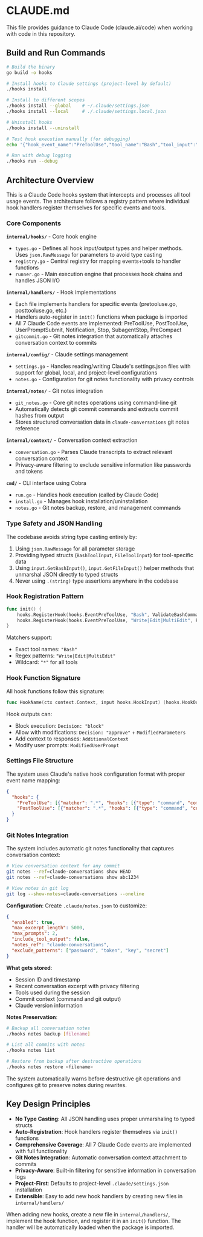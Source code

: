 # CLAUDE.md

This file provides guidance to Claude Code (claude.ai/code) when working with code in this repository.

## Build and Run Commands

```bash
# Build the binary
go build -o hooks

# Install hooks to Claude settings (project-level by default)
./hooks install

# Install to different scopes
./hooks install --global    # ~/.claude/settings.json
./hooks install --local     # ./.claude/settings.local.json

# Uninstall hooks
./hooks install --uninstall

# Test hook execution manually (for debugging)
echo '{"hook_event_name":"PreToolUse","tool_name":"Bash","tool_input":"{\"command\":\"ls\"}"}' | ./hooks run

# Run with debug logging
./hooks run --debug
```

## Architecture Overview

This is a Claude Code hooks system that intercepts and processes all tool usage events. The architecture follows a registry pattern where individual hook handlers register themselves for specific events and tools.

### Core Components

**`internal/hooks/`** - Core hook engine
- `types.go` - Defines all hook input/output types and helper methods. Uses `json.RawMessage` for parameters to avoid type casting
- `registry.go` - Central registry for mapping events+tools to handler functions  
- `runner.go` - Main execution engine that processes hook chains and handles JSON I/O

**`internal/handlers/`** - Hook implementations
- Each file implements handlers for specific events (pretooluse.go, posttooluse.go, etc.)
- Handlers auto-register in `init()` functions when package is imported
- All 7 Claude Code events are implemented: PreToolUse, PostToolUse, UserPromptSubmit, Notification, Stop, SubagentStop, PreCompact
- `gitcommit.go` - Git notes integration that automatically attaches conversation context to commits

**`internal/config/`** - Claude settings management  
- `settings.go` - Handles reading/writing Claude's settings.json files with support for global, local, and project-level configurations
- `notes.go` - Configuration for git notes functionality with privacy controls

**`internal/notes/`** - Git notes integration
- `git_notes.go` - Core git notes operations using command-line git
- Automatically detects git commit commands and extracts commit hashes from output
- Stores structured conversation data in `claude-conversations` git notes reference

**`internal/context/`** - Conversation context extraction
- `conversation.go` - Parses Claude transcripts to extract relevant conversation context
- Privacy-aware filtering to exclude sensitive information like passwords and tokens

**`cmd/`** - CLI interface using Cobra
- `run.go` - Handles hook execution (called by Claude Code)
- `install.go` - Manages hook installation/uninstallation
- `notes.go` - Git notes backup, restore, and management commands

### Type Safety and JSON Handling

The codebase avoids string type casting entirely by:
1. Using `json.RawMessage` for all parameter storage
2. Providing typed structs (`BashToolInput`, `FileToolInput`) for tool-specific data
3. Using `input.GetBashInput()`, `input.GetFileInput()` helper methods that unmarshal JSON directly to typed structs
4. Never using `.(string)` type assertions anywhere in the codebase

### Hook Registration Pattern

```go
func init() {
    hooks.RegisterHook(hooks.EventPreToolUse, "Bash", ValidateBashCommand)
    hooks.RegisterHook(hooks.EventPreToolUse, "Write|Edit|MultiEdit", PreventSensitiveFileEdits) 
}
```

Matchers support:
- Exact tool names: `"Bash"`
- Regex patterns: `"Write|Edit|MultiEdit"`  
- Wildcard: `"*"` for all tools

### Hook Function Signature

All hook functions follow this signature:
```go
func HookName(ctx context.Context, input hooks.HookInput) (hooks.HookOutput, error)
```

Hook outputs can:
- Block execution: `Decision: "block"`  
- Allow with modifications: `Decision: "approve"` + `ModifiedParameters`
- Add context to responses: `AdditionalContext`
- Modify user prompts: `ModifiedUserPrompt`

### Settings File Structure

The system uses Claude's native hook configuration format with proper event name mapping:
```json
{
  "hooks": {
    "PreToolUse": [{"matcher": ".*", "hooks": [{"type": "command", "command": "/path/to/hooks run"}]}],
    "PostToolUse": [{"matcher": ".*", "hooks": [{"type": "command", "command": "/path/to/hooks run"}]}]
  }
}
```

### Git Notes Integration

The system includes automatic git notes functionality that captures conversation context:

```bash
# View conversation context for any commit
git notes --ref=claude-conversations show HEAD
git notes --ref=claude-conversations show abc1234

# View notes in git log
git log --show-notes=claude-conversations --oneline
```

**Configuration**: Create `.claude/notes.json` to customize:
```json
{
  "enabled": true,
  "max_excerpt_length": 5000,
  "max_prompts": 2,
  "include_tool_output": false,
  "notes_ref": "claude-conversations",
  "exclude_patterns": ["password", "token", "key", "secret"]
}
```

**What gets stored**:
- Session ID and timestamp
- Recent conversation excerpt with privacy filtering
- Tools used during the session
- Commit context (command and git output)
- Claude version information

**Notes Preservation**:
```bash
# Backup all conversation notes
./hooks notes backup [filename]

# List all commits with notes
./hooks notes list  

# Restore from backup after destructive operations
./hooks notes restore <filename>
```

The system automatically warns before destructive git operations and configures git to preserve notes during rewrites.

## Key Design Principles

- **No Type Casting**: All JSON handling uses proper unmarshaling to typed structs
- **Auto-Registration**: Hook handlers register themselves via `init()` functions  
- **Comprehensive Coverage**: All 7 Claude Code events are implemented with full functionality
- **Git Notes Integration**: Automatic conversation context attachment to commits
- **Privacy-Aware**: Built-in filtering for sensitive information in conversation logs
- **Project-First**: Defaults to project-level `.claude/settings.json` installation
- **Extensible**: Easy to add new hook handlers by creating new files in `internal/handlers/`

When adding new hooks, create a new file in `internal/handlers/`, implement the hook function, and register it in an `init()` function. The handler will be automatically loaded when the package is imported.